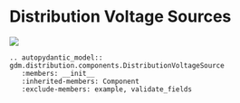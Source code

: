 # Distribution Voltage Sources

[![](../../models/DistributionVoltageSource.svg)](../../models/DistributionVoltageSource.svg)

```{eval-rst}
.. autopydantic_model:: gdm.distribution.components.DistributionVoltageSource
   :members: __init__
   :inherited-members: Component
   :exclude-members: example, validate_fields
```
